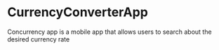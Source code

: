 # CurrencyConverterApp
Concurrency app is a mobile app that allows users to search about the desired currency rate 
